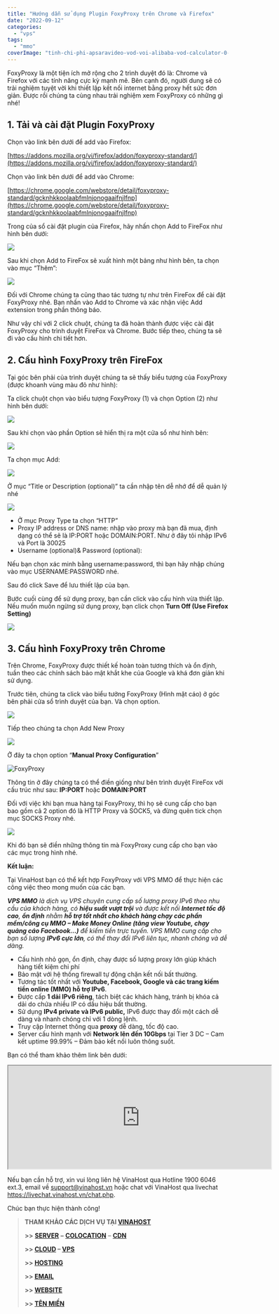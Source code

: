 ```yaml
---
title: "Hướng dẫn sử dụng Plugin FoxyProxy trên Chrome và Firefox"
date: "2022-09-12"
categories: 
  - "vps"
tags: 
  - "mmo"
coverImage: "tinh-chi-phi-apsaravideo-vod-voi-alibaba-vod-calculator-0-scaled.jpg"
---
```


FoxyProxy là một tiện ích mở rộng cho 2 trình duyệt đó là: Chrome và Firefox với các tính năng cực kỳ mạnh mẽ. Bên cạnh đó, người dung sẽ có trải nghiệm tuyệt vời khi thiết lập kết nối internet bằng proxy hết sức đơn giản. Được rồi chúng ta cùng nhau trải nghiệm xem FoxyProxy có những gì nhé!

## **1\. Tải và cài đặt Plugin FoxyProxy**

Chọn vào link bên dưới để add vào Firefox:

[https://addons.mozilla.org/vi/firefox/addon/foxyproxy-standard/](https://addons.mozilla.org/vi/firefox/addon/foxyproxy-standard/)

Chọn vào link bên dưới để add vào Chrome:

[https://chrome.google.com/webstore/detail/foxyproxy-standard/gcknhkkoolaabfmlnjonogaaifnjlfnp](https://chrome.google.com/webstore/detail/foxyproxy-standard/gcknhkkoolaabfmlnjonogaaifnjlfnp)

Trong của sổ cài đặt plugin của Firefox, hãy nhấn chọn Add to FireFox như hình bên dưới:

![](images/huong-dan-su-dung-plugin-foxyproxy-tren-chrome-va-firefox-250.jpg)

Sau khi chọn Add to FireFox sẽ xuất hình một bảng như hình bên, ta chọn vào mục “Thêm”:

![](images/huong-dan-su-dung-plugin-foxyproxy-tren-chrome-va-firefox-250-1.jpg)

Đối với Chrome chúng ta cũng thao tác tương tự như trên FireFox để cài đặt FoxyProxy nhé. Bạn nhấn vào Add to Chrome và xác nhận việc Add extension trong phần thông báo.

Như vậy chỉ với 2 click chuột, chúng ta đã hoàn thành được việc cài đặt FoxyProxy cho trình duyệt FireFox và Chrome. Bước tiếp theo, chúng ta sẽ đi vào cấu hình chi tiết hơn.

## **2\. Cấu hình FoxyProxy trên FireFox**

Tại góc bên phải của trình duyệt chúng ta sẽ thấy biểu tượng của FoxyProxy (được khoanh vùng màu đỏ như hình):

Ta click chuột chọn vào biểu tượng FoxyProxy (1) và chọn Option (2) như hình bên dưới:

![](images/huong-dan-su-dung-plugin-foxyproxy-tren-chrome-va-firefox-250-2.jpg)

Sau khi chọn vào phần Option sẽ hiển thị ra một cửa sổ như hình bên:

![](images/huong-dan-su-dung-plugin-foxyproxy-tren-chrome-va-firefox-250-3.jpg)

Ta chọn mục Add:

![](images/huong-dan-su-dung-plugin-foxyproxy-tren-chrome-va-firefox-250-4.jpg)

Ở mục “Title or Description (optional)” ta cần nhập tên dễ nhớ để dễ quản lý nhé

![](images/huong-dan-su-dung-plugin-foxyproxy-tren-chrome-va-firefox-250-5.jpg)

- Ở mục Proxy Type ta chọn “HTTP”
- Proxy IP address or DNS name: nhập vào proxy mà bạn đã mua, định dạng có thể sẽ là IP:PORT hoặc DOMAIN:PORT. Như ở đây tôi nhập IPv6 và Port là 30025
- Username (optional)& Password (optional):

Nếu bạn chọn xác minh bằng username:password, thì bạn hãy nhập chúng vào mục USERNAME:PASSWORD nhé.

Sau đó click Save để lưu thiết lập của bạn.

Bước cuối cùng để sử dụng proxy, bạn cần click vào cấu hình vừa thiết lập. Nếu muốn muốn ngừng sử dụng proxy, bạn click chọn **Turn Off (Use Firefox Setting)**

![](images/huong-dan-su-dung-plugin-foxyproxy-tren-chrome-va-firefox-250-6.jpg)

## **3\. Cấu hình FoxyProxy trên Chrome**

Trên Chrome, FoxyProxy được thiết kế hoàn toàn tương thích và ổn định, tuần theo các chính sách bảo mật khắt khe của Google và khá đơn giản khi sử dụng.

Trước tiên, chúng ta click vào biểu tưởng FoxyProxy (Hình mặt cáo) ở góc bên phải cửa sổ trình duyệt của bạn. Và chọn option.

![](images/huong-dan-su-dung-plugin-foxyproxy-tren-chrome-va-firefox-250-7.jpg)

Tiếp theo chúng ta chọn Add New Proxy

![](images/huong-dan-su-dung-plugin-foxyproxy-tren-chrome-va-firefox-250-8.jpg)

Ở đây ta chọn option “**Manual Proxy Configuration**”

![FoxyProxy](images/huong-dan-su-dung-plugin-foxyproxy-tren-chrome-va-firefox-250-9.jpg)

Thông tin ở đây chúng ta có thể điền giống như bên trình duyệt FireFox với cấu trúc như sau: **IP:PORT** hoặc **DOMAIN:PORT**

Đối với việc khi bạn mua hàng tại FoxyProxy, thì họ sẽ cung cấp cho bạn bao gồm cả 2 option đó là HTTP Proxy và SOCK5, và đừng quên tick chọn mục SOCKS Proxy nhé.

![](images/huong-dan-su-dung-plugin-foxyproxy-tren-chrome-va-firefox-250-10.jpg)

Khi đó bạn sẽ điền những thông tin mà FoxyProxy cung cấp cho bạn vào các mục trong hình nhé.

**Kết luận:**

Tại VinaHost bạn có thể kết hợp FoxyProxy với VPS MMO để thực hiện các công việc theo mong muốn của các bạn.

_**VPS MMO** là dịch vụ VPS chuyên cung cấp số lượng proxy IPv6 theo nhu cầu của khách hàng, có **hiệu suất vượt trội** và được kết nối **Internet tốc độ cao**, **ổn định** nhằm **hỗ trợ tốt nhất cho khách hàng chạy các phần mềm/công cụ MMO – Make Money Online (tăng view Youtube, chạy quảng cáo Facebook…)** để kiếm tiền trực tuyến. VPS MMO cung cấp cho bạn số lượng **IPv6 cực lớn**, có thể thay đổi IPv6 liên tục, nhanh chóng và dễ dàng._

- Cấu hình nhỏ gọn, ổn định, chạy được số lượng proxy lớn giúp khách hàng tiết kiệm chi phí
- Bảo mật với hệ thống firewall tự động chặn kết nối bất thường.
- Tương tác tốt nhất với **Youtube, Facebook, Google và các trang kiếm tiền online (MMO) hỗ trợ IPv6**.
- Được cấp **1 dải IPv6 riêng**, tách biệt các khách hàng, tránh bị khóa cả dải do chứa nhiều IP có dấu hiệu bất thường.
- Sử dụng **IPv4 private và IPv6 public,** IPv6 được thay đổi một cách dễ dàng và nhanh chóng chỉ với 1 dòng lệnh.
- Truy cập Internet thông qua **proxy** dễ dàng, tốc độ cao.
- Server cấu hình mạnh với **Network lên đến 10Gbps** tại Tier 3 DC – Cam kết uptime 99.99% – Đảm bảo kết nối luôn thông suốt.

Bạn có thể tham khảo thêm link bên dưới:

<iframe class="wp-embedded-content" title="“VPS MMO” — #1 Hosting Giá Rẻ, VPS Giá Rẻ, Email, Cloud Server | VinaHost.VN" src="https://vinahost.vn/vps-mmo/" width="600" height="235" marginwidth="0" marginheight="0" scrolling="no" sandbox="allow-scripts" data-secret="wyvNRk8fK1" data-mce-fragment="1"></iframe>

Nếu bạn cần hỗ trợ, xin vui lòng liên hệ VinaHost qua Hotline 1900 6046 ext.3, email về support@vinahost.vn hoặc chat với VinaHost qua livechat https://livechat.vinahost.vn/chat.php.

Chúc bạn thực hiện thành công!

> **THAM KHẢO CÁC DỊCH VỤ TẠI [VINAHOST](https://vinahost.vn/)**
> 
> **\>>** [**SERVER**](https://vinahost.vn/thue-may-chu-rieng/) **–** [**COLOCATION**](https://vinahost.vn/colocation.html) – [**CDN**](https://vinahost.vn/dich-vu-cdn-chuyen-nghiep)
> 
> **\>> [CLOUD](https://vinahost.vn/cloud-server-gia-re/) – [VPS](https://vinahost.vn/vps-ssd-chuyen-nghiep/)**
> 
> **\>> [HOSTING](https://vinahost.vn/wordpress-hosting)**
> 
> **\>> [EMAIL](https://vinahost.vn/email-hosting)**
> 
> **\>> [WEBSITE](http://vinawebsite.vn/)**
> 
> **\>> [TÊN MIỀN](https://vinahost.vn/ten-mien-gia-re/)**

